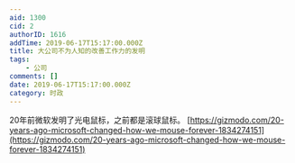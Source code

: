 ```yaml
---
aid: 1300
cid: 2
authorID: 1616
addTime: 2019-06-17T15:17:00.000Z
title: 大公司不为人知的改善工作力的发明
tags:
    - 公司
comments: []
date: 2019-06-17T15:17:00.000Z
category: 时政
---
```


20年前微软发明了光电鼠标，之前都是滚球鼠标。 [https://gizmodo.com/20-years-ago-microsoft-changed-how-we-mouse-forever-1834274151](https://gizmodo.com/20-years-ago-microsoft-changed-how-we-mouse-forever-1834274151)
